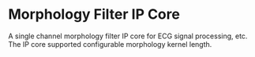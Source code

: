 # Morphology Filter IP Core
A single channel morphology filter IP core for ECG signal processing, etc. 
The IP core supported configurable morphology kernel length. 
